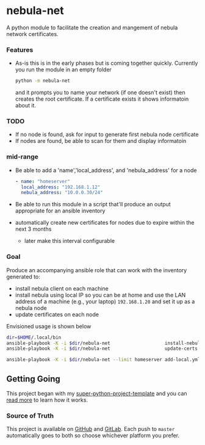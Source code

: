 #  nebula-net

A python module to facilitate the creation and mangement of nebula network
certificates.

### Features

- As-is this is in the early phases but is coming together quickly. Currently
  you run the module in an empty folder

    ```bash
    python -m nebula-net
    ```
  and it prompts you to name your network (if one doesn't exist) then creates
  the root certificate. If a certificate exists it shows informatoin about it.

### TODO

- If no node is found, ask for input to generate first nebula node certificate
- If nodes are found, be able to scan for them and display informatoin

### mid-range

- Be able to add a 'name','local_address', and 'nebula_address' for a
  node

  ```yaml
  - name: "homeserver"
    local_address: "192.168.1.12"
    nebula_address: "10.0.0.30/24"
  ```

- Be able to run this module in a script that'll produce an output appropriate
  for an ansible inventory
- automatically create new certificates for nodes due to expire within the next
  3 months
    - later make this interval configurable

### Goal

Produce an accompanying ansible role that can work with the inventory generated
to:

- install nebula client on each machine
- install nebula using local IP so you can be at home and use the LAN address of
  a machine (e.g., your laptop) `192.168.1.20` and set it up as a nebula node
- update certificates on each node

Envisioned usage is shown below

```bash
dir=$HOME/.local/bin
ansible-playbook -K -i $dir/nebula-net                    install-nebula.yml
ansible-playbook -K -i $dir/nebula-net                    update-certs.yml

ansible-playbook -K -i $dir/nebula-net --limit homeserver add-local.yml
```

## Getting Going

This project began with my [super-python-project-template][template] and you can
[read more][how] to learn how it works.

### Source of Truth

This project is available on [GitHub][github] and [GitLab][gitlab]. Each push to
`master` automatically goes to both so choose whichever platform you prefer.

[github]: <https://github.com/gikeymarcia/nebula-net>
"nebula-net @ GitHub"
[gitlab]: <https://gitlab.com/gikeymarcia/nebula-net>
"nebula-net @ GitLab"
[how]: <https://github.com/gikeymarcia/super-python-project-template/blob/master/docs/00-how_it_works.md>
"How it Works"
[template]: <https://gitlab.com/gikeymarcia/super-python-project-template>
"super-python-project-template @ GitLab"
